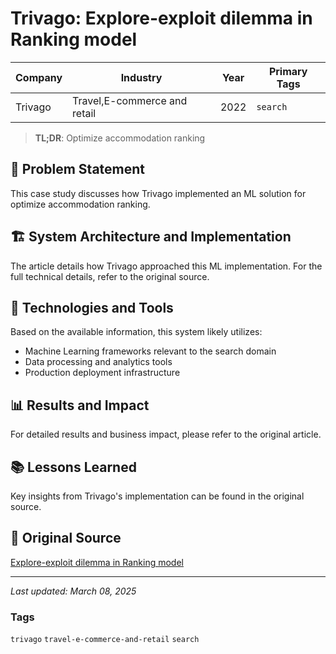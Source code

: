 # Trivago: Explore-exploit dilemma in Ranking model

| Company | Industry | Year | Primary Tags | 
|---------|----------|------|--------------|
| Trivago | Travel,E-commerce and retail | 2022 | `search` |

> **TL;DR**: Optimize accommodation ranking

## 📝 Problem Statement

This case study discusses how Trivago implemented an ML solution for optimize accommodation ranking.

## 🏗️ System Architecture and Implementation

The article details how Trivago approached this ML implementation. For the full technical details, refer to the original source.

## 🔧 Technologies and Tools

Based on the available information, this system likely utilizes:

- Machine Learning frameworks relevant to the search domain
- Data processing and analytics tools
- Production deployment infrastructure

## 📊 Results and Impact

For detailed results and business impact, please refer to the original article.

## 📚 Lessons Learned

Key insights from Trivago's implementation can be found in the original source.

## 🔗 Original Source

[Explore-exploit dilemma in Ranking model](https://tech.trivago.com/post/2022-11-04-explore-exploit-dilemma-in-ranking-model)

---

*Last updated: March 08, 2025*

### Tags

`trivago` `travel-e-commerce-and-retail` `search`
